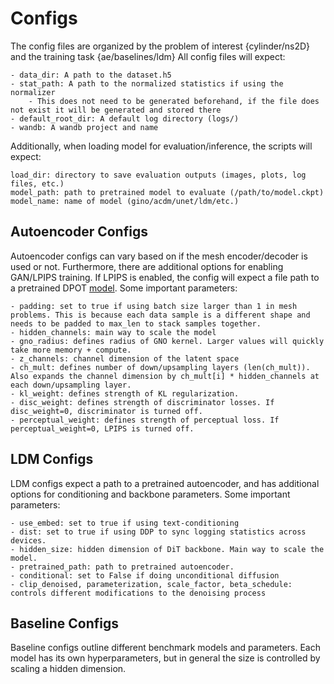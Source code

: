 # Configs
The config files are organized by the problem of interest {cylinder/ns2D} and the training task {ae/baselines/ldm}
All config files will expect:
```
- data_dir: A path to the dataset.h5
- stat_path: A path to the normalized statistics if using the normalizer 
    - This does not need to be generated beforehand, if the file does not exist it will be generated and stored there
- default_root_dir: A default log directory (logs/)
- wandb: A wandb project and name
```

Additionally, when loading model for evaluation/inference, the scripts will expect:
```
load_dir: directory to save evaluation outputs (images, plots, log files, etc.)
model_path: path to pretrained model to evaluate (/path/to/model.ckpt)
model_name: name of model (gino/acdm/unet/ldm/etc.)
```

## Autoencoder Configs
Autoencoder configs can vary based on if the mesh encoder/decoder is used or not. Furthermore, there are additional options for enabling GAN/LPIPS training. If LPIPS is enabled, the config will expect a file path to a pretrained DPOT [model](https://huggingface.co/hzk17/DPOT). Some important parameters:
```
- padding: set to true if using batch size larger than 1 in mesh problems. This is because each data sample is a different shape and needs to be padded to max_len to stack samples together. 
- hidden_channels: main way to scale the model
- gno_radius: defines radius of GNO kernel. Larger values will quickly take more memory + compute.
- z_channels: channel dimension of the latent space
- ch_mult: defines number of down/upsampling layers (len(ch_mult)). Also expands the channel dimension by ch_mult[i] * hidden_channels at each down/upsampling layer.
- kl_weight: defines strength of KL regularization.
- disc_weight: defines strength of discriminator losses. If disc_weight=0, discriminator is turned off.
- perceptual_weight: defines strength of perceptual loss. If perceptual_weight=0, LPIPS is turned off.
```

## LDM Configs
LDM configs expect a path to a pretrained autoencoder, and has additional options for conditioning and backbone parameters. Some important parameters:
```
- use_embed: set to true if using text-conditioning
- dist: set to true if using DDP to sync logging statistics across devices.
- hidden_size: hidden dimension of DiT backbone. Main way to scale the model.
- pretrained_path: path to pretrained autoencoder.
- conditional: set to False if doing unconditional diffusion
- clip_denoised, parameterization, scale_factor, beta_schedule: controls different modifications to the denoising process
```

## Baseline Configs
Baseline configs outline different benchmark models and parameters. Each model has its own hyperparameters, but in general the size is controlled by scaling a hidden dimension.

